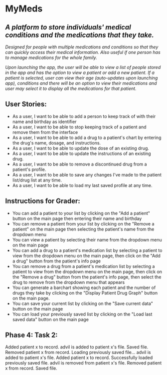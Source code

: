 # MyMeds

## *A platform to store individuals' medical conditions and the medications that they take.*

*Designed for people with multiple medications and conditions so that they can quickly access their medical information. Also useful if one person has to manage medications for the whole family.*

*Upon launching the app, the user will be able to view a list of people stored in the app and has the option to view a patient or add a new patient. If a patient is selected, user can view their age (auto-updates upon launching app), conditions and there will be an option to view their medications and user may select it to display all the medications for that patient.*

## User Stories:
- As a user, I want to be able to add a person to keep track of with their name and birthday as identifier
- As a user, I want to be able to stop keeping track of a patient and remove them from the interface
- As a user, I want to be able to add a drug to a patient's chart by entering the drug's name, dosage, and instructions.
- As a user, I want to be able to update the dose of an existing drug.
- As a user, I want to be able to update the instructions of an existing drug.
- As a user, I want to be able to remove a discontinued drug from a patient's profile.
- As a user, I want to be able to save any changes I've made to the patient list/drug list at any time.
- As a user, I want to be able to load my last saved profile at any time.

## Instructions for Grader:
- You can add a patient to your list by clicking on the "Add a patient" button on the main page then entering their name and birthday
- You can remove a patient from your list by clicking on the "Remove a patient" on the main page then selecting the patient's name from the dropdown menu
- You can view a patient by selecting their name from the dropdown menu on the main page
- You can add a drug to a patient's medication list by selecting a patient to view from the dropdown menu on the main page, then click on the "Add a drug" button from the patient's info page
- You can remove a drug from a patient's medication list by selecting a patient to view from the dropdown menu on the main page, then click on the "Remove a drug" button from the patient's info page, then select the drug to remove from the dropdown menu that appears
- You can generate a barchart showing each patient and the number of drugs they take by clicking on the "Display Patient Drug Graph" button on the main page.
- You can save your current list by clicking on the "Save current data" button on the main page
- You can load your previously saved list by clicking on the "Load last saved data" button on the main page

## Phase 4: Task 2:
Added patient x to record.
advil is added to patient x's file.
Saved file.
Removed patient x from record.
Loading previously saved file...
advil is added to patient x's file.
Added patient x to record.
Successfully loaded previously saved file.
advil is removed from patient x's file.
Removed patient x from record.
Saved file.